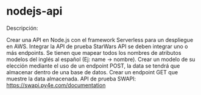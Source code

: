 # nodejs-api

Descripción:

Crear una API en Node.js con el framework Serverless para un despliegue en AWS.
Integrar la API de prueba StarWars API se deben integrar uno o más endpoints.
Se tienen que mapear todos los nombres de atributos modelos del inglés al español (Ej: name -> nombre).
Crear un modelo de su elección mediante el uso de un endpoint POST, la data se tendrá que almacenar dentro de una base de datos.
Crear un endpoint GET que muestre la data almacenada.
API de prueba SWAPI: https://swapi.py4e.com/documentation
